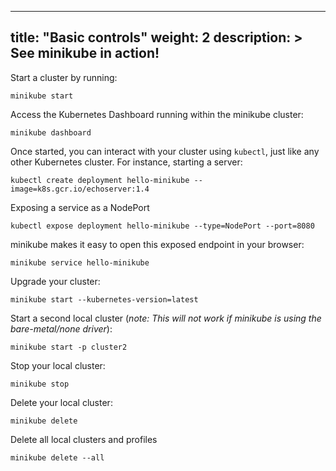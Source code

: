 
---
title: "Basic controls"
weight: 2
description: >
  See minikube in action!
---

Start a cluster by running:

`minikube start`

Access the Kubernetes Dashboard running within the minikube cluster:

`minikube dashboard`

Once started, you can interact with your cluster using `kubectl`, just like any other Kubernetes cluster. For instance, starting a server:

`kubectl create deployment hello-minikube --image=k8s.gcr.io/echoserver:1.4`

Exposing a service as a NodePort

`kubectl expose deployment hello-minikube --type=NodePort --port=8080`

minikube makes it easy to open this exposed endpoint in your browser:

`minikube service hello-minikube`

Upgrade your cluster:

`minikube start --kubernetes-version=latest`

Start a second local cluster (_note: This will not work if minikube is using the bare-metal/none driver_):

`minikube start -p cluster2`

Stop your local cluster:

`minikube stop`

Delete your local cluster:

`minikube delete`

Delete all local clusters and profiles

`minikube delete --all`
